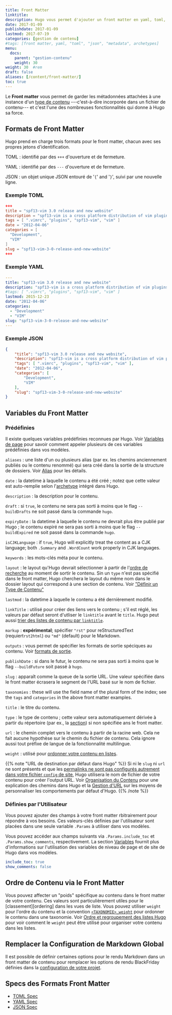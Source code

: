 ```yaml
---
title: Front Matter
linktitle:
description: Hugo vous permet d'ajouter un front matter en yaml, toml, ou json à vos fichiers de contenu.
date: 2017-01-09
publishdate: 2017-01-09
lastmod: 2017-07-19
categories: [gestion de contenu]
#tags: [front matter, yaml, "toml", "json", "metadata", archetypes]
menu:
  docs:
    parent: "gestion-contenu"
    weight: 30
weight: 30	#rem
draft: false
aliases: [/content/front-matter/]
toc: true
---
```


Le **Front matter** vous permet de garder les métadonnées attachées à une instance d'un [type de contenu][content type]  ---c'est-à-dire incorporée dans un fichier de contenu--- et c'est l'une des nombreuses fonctionnalités qui donne à Hugo sa force.

## Formats de Front Matter

Hugo prend en charge trois formats pour le front matter, chacun avec ses propres jetons d'identification.

TOML
: identifié par des `+++` d'ouverture et de fermeture.

YAML
: identifié par des `---` d'ouverture et de fermeture.

JSON
: un objet unique JSON entouré de '`{`' and '`}`', suivi par une nouvelle ligne.

### Exemple TOML

```toml
+++
title = "spf13-vim 3.0 release and new website"
description = "spf13-vim is a cross platform distribution of vim plugins and resources for Vim."
tags = [ ".vimrc", "plugins", "spf13-vim", "vim" ]
date = "2012-04-06"
categories = [
  "Development",
  "VIM"
]
slug = "spf13-vim-3-0-release-and-new-website"
+++
```

### Exemple YAML

```yaml
---
title: "spf13-vim 3.0 release and new website"
description: "spf13-vim is a cross platform distribution of vim plugins and resources for Vim."
#tags: [ ".vimrc", "plugins", "spf13-vim", "vim" ]
lastmod: 2015-12-23
date: "2012-04-06"
categories:
  - "Development"
  - "VIM"
slug: "spf13-vim-3-0-release-and-new-website"
---
```

### Exemple JSON

```json
{
    "title": "spf13-vim 3.0 release and new website",
    "description": "spf13-vim is a cross platform distribution of vim plugins and resources for Vim.",
    "tags": [ ".vimrc", "plugins", "spf13-vim", "vim" ],
    "date": "2012-04-06",
    "categories": [
        "Development",
        "VIM"
    ],
    "slug": "spf13-vim-3-0-release-and-new-website"
}
```

## Variables du Front Matter

### Prédéfinies

Il existe quelques variables prédéfinies reconnues par Hugo. Voir [Variables de page][pagevars] pour savoir comment appeler plusieurs de ces variables prédéfinies dans vos modèles.


`aliases`
: une liste d'un ou plusieurs alias (par ex. les chemins anciennement publiés ou le contenu renommé) qui sera créé dans la sortie de la structure de dossiers. Voir [Alias][aliases] pour les détails.

`date`
: la datetime à laquelle le contenu a été créé ; notez que cette valeur est auto-remplie selon l'[archetype][] intégré dans Hugo.

`description`
: la description pour le contenu.

`draft`
: si `true`, le contenu ne sera pas sorti à moins que le flag  `--buildDrafts` ne soit passé dans la commande `hugo`.

`expiryDate`
: la datetime à laquelle le contenu ne devrait plus être publié par Hugo ; le contenu expiré ne sera pas sorti à moins que le flag `--buildExpired` ne soit passé dans la commande `hugo`.

`isCJKLanguage`
: if `true`, Hugo will explicitly treat the content as a CJK language; both `.Summary` and `.WordCount` work properly in CJK languages.

`keywords`
: les mots-clés méta pour le contenu.

`layout`
: le  layout qu'Hugo devrait sélectionner à partir de l'[ordre de recherche][lookup] au moment de sortir le contenu. Sin un  `type` n'est pas spécifié dans le front matter, Hugo cherchera le layout du même nom dans le dossier layout qui correspond à une section de contenu. Voir ["Définir un Type de Contenu"][definetype]

`lastmod`
: la datetime à laquelle le contenu a été dernièrement modifié.

`linkTitle`
: utilisé pour créer des liens vers le contenu ; s'il est réglé,    les valeurs par défaut seront d'utliser le `linktitle` avant le `title`. Hugo peut aussi [trier des listes de contenu par  `linktitle`][bylinktitle].

`markup`
: **expérimental**; spécifier `"rst"` pour reStructuredText (requiert`rst2html`) ou `"md"` (default) pour le Markdown.

`outputs`
: vous permet de spécifier les formats de sortie spéciques au contenu. Voir [formats de sortie][outputs].

`publishDate`
: si dans le futur, le contenu ne sera pas sorti à moins que le flag `--buildFuture` soit passé à `hugo`.

`slug`
: apparaît comme la queue de la sortie URL. Une valeur spécifiée dans le front matter écrasera le segment de l'URL basé sur le nom de fichier.

`taxonomies`
: these will use the field name of the plural form of the index; see the `tags` and `categories` in the above front matter examples.

`title`
: le titre du contenu.

`type`
: le type de contenu ; cette valeur sera automatiquement dérivée à partir du répertoire (par ex., la [section][]) si non spécifiée ans le front matter.

`url`
: le chemin complet vers le contenu à partir de la racine web. Cela ne fait aucune hypothèse sur le chemin du fichier de contenu. Cela ignore aussi tout préfixe de langue de la fonctionnalité multilingue.

`weight`
: utilisé pour [ordonner votre contenu en listes][trier].

{{% note "URL de destination par défaut dans Hugo" %}}
Si ni le `slug` ni `url` ne sont présents et que les [permalinks ne sont pas configurés autrement dans votre fichier `config` de site](/gestion-contenu/urls/#permalinks), Hugo utilisera le nom de fichier de votre contenu pour créer l'output URL. Voir [Organisation du Contenu](/gestion-contenu/organisation) pour une explication des chemins dans Hugo et la [Gestion d'URL](/gestion-contenu/urls/) sur les moyens de personnaliser les comportements par défaut d'Hugo.
{{% /note %}}

### Définies par l'Utilisateur

Vous pouvez ajouter des champs à votre front matter rbitrairement pour répondre à vos besoins. Ces valeurs-clés définies par l'utilisateur sont placées dans une seule variable `.Params` à utiliser dans vos modèles.

Vous pouvez accéder aux champs suivants via `.Params.include_toc` et` .Params.show_comments`, respectivement. La section [Variables][] fournit plus d'informations sur l'utilisation des variables de niveau de page et de site de Hugo dans vos modèles.

```yaml
include_toc: true
show_comments: false
```

## Ordre de Contenu via le Front Matter

Vous pouvez affecter un "poids" spécifique au contenu dans le front matter de votre contenu. 
Ces valeurs sont particulièrement utiles pour le [classement][ordering] dans les vues de liste. Vous pouvez utiliser `weight` pour l'ordre du contenu et la convention [`<TAXONOMIE>_weight`][taxweight] pour ordonner le contenu dans une taxonomie. Voir [Ordre et regroupement des listes Hugo][lists] pour voir comment le `weight` peut être utilisé pour organiser votre contenu dans les listes.

## Remplacer la Configuration de Markdown Global

Il est possible de définir certaines options pour le rendu Markdown dans un front matter de contenu pour remplacer les options de rendu BlackFriday définies dans la [configuration de votre projet][config].

## Specs des Formats Front Matter

* [TOML Spec][toml]
* [YAML Spec][yaml]
* [JSON Spec][json]

[variables]: /variables/
[aliases]: /gestion-contenu/urls/#aliases/
[archetype]: /gestion-contenu/archetypes/
[bylinktitle]: /templates/lists/#by-link-title
[config]: /demarrage/configuration/ "Documentation Hugo pour la configuration du site"
[content type]: /gestion-contenu/types/
[contentorg]: /gestion-contenu/organisation/
[definetype]: /gestion-contenu/types/#definir-un-type-de-contenu "Apprendre comment spécifier un type et un layout dans un frontmatter de contenu"
[json]: /documents/ecma-404-json-spec.pdf "Specification pour JSON, JavaScript Object Notation"
[lists]: /templates/lists/#ordering-content "Voir comment trier le contenu dans les pages de liste; par exemple, les modèles qui cherchent un _index.md spécifique pour le contenu et le front matter."
[lookup]: /templates/lookup-order/ "Hugo traverse vos modèles dans un ordre spécifique au moment de rendre le contenu pour vous permettre une modélisation DRY."
[trier]: /templates/lists/ "Hugo fournit plusieurs moyens de trier et ordonner votre contenu dans les modèles de liste"
[outputs]: /templates/output-formats/ "Avec la sortie de v22, vous pouvez sortir votre contenu vers n'importe quel format de texte en utilisant la modélisation Hugo"
[pagevars]: /variables/page/
[section]: /gestion-contenu/sections/
[taxweight]: /gestion-contenu/taxonomies/
[toml]: https://github.com/toml-lang/toml "Specification for TOML, Tom's Obvious Minimal Language"
[urls]: /gestion-contenu/urls/
[variables]: /variables/
[yaml]: http://yaml.org/spec/ "Specification for YAML, YAML Ain't Markup Language"
